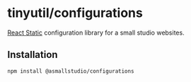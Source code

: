 # tinyutil/configurations

[React Static](https://react-static.js.org/) configuration library for a small studio websites.

## Installation

`npm install @asmallstudio/configurations`
